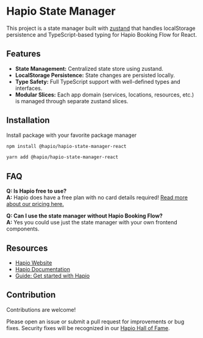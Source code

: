 # Hapio State Manager

This project is a state manager built with [zustand](https://github.com/pmndrs/zustand) that handles localStorage persistence and TypeScript-based typing for Hapio Booking Flow for React.

## Features

-   **State Management:** Centralized state store using zustand.
-   **LocalStorage Persistence:** State changes are persisted locally.
-   **Type Safety:** Full TypeScript support with well-defined types and interfaces.
-   **Modular Slices:** Each app domain (services, locations, resources, etc.) is managed through separate zustand slices.

## Installation

Install package with your favorite package manager

```sh
npm install @hapio/hapio-state-manager-react
```

```sh
yarn add @hapio/hapio-state-manager-react
```

## FAQ

**Q: Is Hapio free to use?**<br>
**A:** Hapio does have a free plan with no card details required! [Read more about our pricing here.](https://hapio.io/pricing/)

**Q: Can I use the state manager without Hapio Booking Flow?**<br>
**A:** Yes you could use just the state manager with your own frontend components.

## Resources

-   [Hapio Website](https://hapio.io/)
-   [Hapio Documentation](https://docs.hapio.io/)
-   [Guide: Get started with Hapio](https://hapio.io/uploads/2024/06/Getting-started-with-Hapio.pdf)

## Contribution

Contributions are welcome!

Please open an issue or submit a pull request for improvements or bug fixes.
Security fixes will be recognized in our [Hapio Hall of Fame](https://hapio.io/hapio-disclosure-program/).
